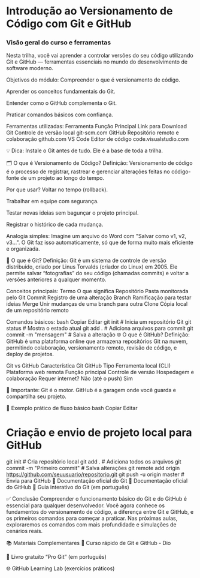 # **Introdução ao Versionamento de Código com Git e GitHub**

### **Visão geral do curso e ferramentas**

Nesta trilha, você vai aprender a controlar versões do seu código utilizando Git e GitHub — ferramentas essenciais no mundo do desenvolvimento de software moderno.

Objetivos do módulo:
Compreender o que é versionamento de código.

Aprender os conceitos fundamentais do Git.
   
Entender como o GitHub complementa o Git.

Praticar comandos básicos com confiança.

Ferramentas utilizadas:
Ferramenta	Função Principal	Link para Download
Git	Controle de versão local	git-scm.com
GitHub	Repositório remoto e colaboração	github.com
VS Code	Editor de código	code.visualstudio.com

💡 Dica: Instale o Git antes de tudo. Ele é a base de toda a trilha.

🗂️ O que é Versionamento de Código?
Definição:
Versionamento de código é o processo de registrar, rastrear e gerenciar alterações feitas no código-fonte de um projeto ao longo do tempo.

Por que usar?
Voltar no tempo (rollback).

Trabalhar em equipe com segurança.

Testar novas ideias sem bagunçar o projeto principal.

Registrar o histórico de cada mudança.

Analogia simples:
Imagine um arquivo do Word com "Salvar como v1, v2, v3...". O Git faz isso automaticamente, só que de forma muito mais eficiente e organizada.

🔧 O que é Git?
Definição:
Git é um sistema de controle de versão distribuído, criado por Linus Torvalds (criador do Linux) em 2005. Ele permite salvar “fotografias” do seu código (chamadas commits) e voltar a versões anteriores a qualquer momento.

Conceitos principais:
Termo	O que significa
Repositório	Pasta monitorada pelo Git
Commit	Registro de uma alteração
Branch	Ramificação para testar ideias
Merge	Unir mudanças de uma branch para outra
Clone	Cópia local de um repositório remoto

Comandos básicos:
bash
Copiar
Editar
git init       # Inicia um repositório Git
git status     # Mostra o estado atual
git add .      # Adiciona arquivos para commit
git commit -m "mensagem"  # Salva a alteração
🌐 O que é GitHub?
Definição:
GitHub é uma plataforma online que armazena repositórios Git na nuvem, permitindo colaboração, versionamento remoto, revisão de código, e deploy de projetos.

Git vs GitHub
Característica	Git	GitHub
Tipo	Ferramenta local (CLI)	Plataforma web remota
Função principal	Controle de versão	Hospedagem e colaboração
Requer internet?	Não (até o push)	Sim

🎯 Importante: Git é o motor. GitHub é a garagem onde você guarda e compartilha seu projeto.

🧪 Exemplo prático de fluxo básico
bash
Copiar
Editar
# Criação e envio de projeto local para GitHub

git init                          # Cria repositório local
git add .                         # Adiciona todos os arquivos
git commit -m "Primeiro commit"   # Salva alterações
git remote add origin https://github.com/seuusuario/repositorio.git
git push -u origin master         # Envia para GitHub
📎 Documentação oficial do Git
📎 Documentação oficial do GitHub
📎 Guia interativo do Git (em português)

✅ Conclusão
Compreender o funcionamento básico do Git e do GitHub é essencial para qualquer desenvolvedor. Você agora conhece os fundamentos do versionamento de código, a diferença entre Git e GitHub, e os primeiros comandos para começar a praticar. Nas próximas aulas, exploraremos os comandos com mais profundidade e simulações de cenários reais.

📚 Materiais Complementares
🎥 Curso rápido de Git e GitHub - Dio

📘 Livro gratuito “Pro Git” (em português)

🌐 GitHub Learning Lab (exercícios práticos)